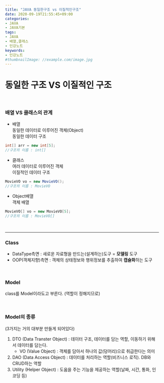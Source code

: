 ```yaml
---
title: "JAVA 동일한구조 vs 이질적인구조"
date: 2020-09-19T21:55:45+09:00
categories:
- JAVA
- JAVA기본
tags:
- JAVA
- 배열,클래스
- 인강노트
keywords:
- 인강노트
#thumbnailImage: //example.com/image.jpg
---
```



<!--more-->
# 동일한 구조 VS 이질적인 구조

&nbsp;


### 배열 VS 클래스의 관계


- 배열   
동일한 데이터로 이루어진 객체(Object)   
동일한 데이터 구조   

```java
int[] arr = new int[5];
//구조의 이름 : int[]
```

- 클래스   
여러 데이터로 이루어진 객체   
이질적인 데이터 구조   

```java
MovieVO vo = new MovieVO();
//구조의 이름 : MovieVO
```

- Object배열   
객체 배열

```java
MovieVO[] vo = new MovieVO[5];
//구조의 이름 : MovieVO[]
```

&nbsp;

-----

### Class
- DataType측면 : 새로운 자료형을 만드는(설계하는)도구 = **모델링** 도구   
- OOP(객체지향)측면 : 객체의 상태정보와 행위정보를 추출하여 **캡슐화**하는 도구   

&nbsp;

### Model
class를 Model이라도고 부른다. (역할이 정해지므로)

&nbsp;

### Model의 종류 
(3가지는 거의 대부분 만들게 되어있다)   
1. DTO (Data Transter Object) : 데이터 구조, 데이터를 담는 역할, 이동하기 위해서 데이터를 담는다.   
    - VO (Value Object) : 객체를 담아서 하나의 값(덩어리)으로 취급한다는 의미
2. DAO (Data Access Object) : 데이터를 처리하는 역할(비즈니스 로직). DB와 CRUD하는 역할
3. Utility (Helper Object) : 도움을 주는 기능을 제공하는 역할(날짜, 시간, 통화, 인코딩 등)


